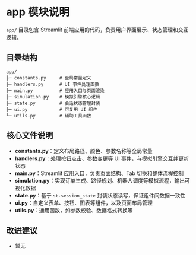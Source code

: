 # app 模块说明

`app/` 目录包含 Streamlit 前端应用的代码，负责用户界面展示、状态管理和交互逻辑。

## 目录结构

```text
app/
├─ constants.py     # 全局常量定义
├─ handlers.py      # UI 事件处理函数
├─ main.py          # 应用入口与页面渲染
├─ simulation.py    # 模拟引擎核心逻辑
├─ state.py         # 会话状态管理封装
├─ ui.py            # 可复用 UI 组件
└─ utils.py         # 辅助工具函数
```

## 核心文件说明

- **constants.py**：定义布局路径、颜色、参数名称等全局常量
- **handlers.py**：处理按钮点击、参数变更等 UI 事件，与模拟引擎交互并更新状态
- **main.py**：Streamlit 应用入口，负责页面结构、Tab 切换和整体流程控制
- **simulation.py**：实现订单生成、路径规划、机器人调度等模拟流程，输出可视化数据
- **state.py**：基于 `st.session_state` 封装状态读写，保证组件间数据一致性
- **ui.py**：自定义表单、按钮、图表等组件，以及页面布局管理
- **utils.py**：通用函数，如参数校验、数据格式转换等

## 改进建议

- 暂无
